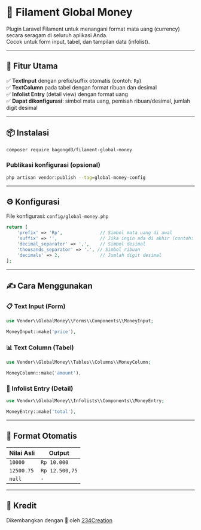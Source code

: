# 💸 Filament Global Money

Plugin Laravel Filament untuk menangani format mata uang (currency) secara seragam di seluruh aplikasi Anda.  
Cocok untuk form input, tabel, dan tampilan data (infolist).

---

## 🚀 Fitur Utama

✅ **TextInput** dengan prefix/suffix otomatis (contoh: `Rp`)  
✅ **TextColumn** pada tabel dengan format ribuan dan desimal  
✅ **Infolist Entry** (detail view) dengan format uang  
✅ **Dapat dikonfigurasi**: simbol mata uang, pemisah ribuan/desimal, jumlah digit desimal

---

## 📦 Instalasi

```bash
composer require bagongd3/filament-global-money
````

### Publikasi konfigurasi (opsional)

```bash
php artisan vendor:publish --tag=global-money-config
```

---

## ⚙️ Konfigurasi

File konfigurasi: `config/global-money.php`

```php
return [
    'prefix' => 'Rp',              // Simbol mata uang di awal
    'suffix' => '',                // Jika ingin ada di akhir (contoh: "IDR")
    'decimal_separator' => ',',    // Simbol desimal
    'thousands_separator' => '.', // Simbol ribuan
    'decimals' => 2,               // Jumlah digit desimal
];
```

---

## ✍️ Cara Menggunakan

### 📋 Text Input (Form)

```php
use Vendor\\GlobalMoney\\Forms\\Components\\MoneyInput;

MoneyInput::make('price'),
```

### 📊 Text Column (Tabel)

```php
use Vendor\\GlobalMoney\\Tables\\Columns\\MoneyColumn;

MoneyColumn::make('amount'),
```

### 📎 Infolist Entry (Detail)

```php
use Vendor\\GlobalMoney\\Infolists\\Components\\MoneyEntry;

MoneyEntry::make('total'),
```

---

## 📐 Format Otomatis

| Nilai Asli | Output         |
| ---------- | -------------- |
| `10000`    | `Rp 10.000`    |
| `12500.75` | `Rp 12.500,75` |
| `null`     | `-`            |

---


## 🙏 Kredit

Dikembangkan dengan 🤖 oleh [234Creation](https://github.com/234Creation)